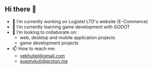 ## Hi there 👋

<!--
**Yekhutiel/yekhutiel** is a ✨ _special_ ✨ repository because its `README.md` (this file) appears on your GitHub profile.

Here are some ideas to get you started:
- 😄 Pronouns: ...
- ⚡ Fun fact: ...
- 💬 Ask me about ...
- 🤔 I’m looking for help with ...
-->
- 🔭 I’m currently working on Logistel LTD's website (E-Commerce)
- 🌱 I’m currently learning game development with GODOT
- 👯 I’m looking to collaborate on:
  * web, desktop and mobile application projects
  * game development projects
- 📫 How to reach me:
  * yekhutiel@gmail.com
  * questykuti@proton.me


